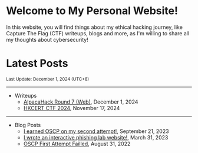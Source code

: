 # Welcome to My Personal Website!

In this website, you will find things about my ethical hacking journey, like Capture The Flag (CTF) writeups, blogs and more, as I'm willing to share all my thoughts about cybersecurity!

# Latest Posts

<span class="page_information"><small>Last Update: December 1, 2024 (UTC+8)</small></span>

* * *
- Writeups
    - [AlpacaHack Round 7 (Web)](https://siunam321.github.io/ctf/AlpacaHack-Round-7-Web/), December 1, 2024
    - [HKCERT CTF 2024](https://siunam321.github.io/ctf/HKCERT-CTF-2024/), November 17, 2024

* * *
- Blog Posts
    - [I earned OSCP on my second attempt!](https://siunam321.github.io/blog/2023-09-21-I-earned-OSCP-on-my-second-attempt), September 21, 2023
    - [I wrote an interactive phishing lab website!](https://siunam321.github.io/blog/2023-03-31-I-wrote-an-interactive-phishing-lab-website), March 31, 2023
    - [OSCP First Attempt Failled](https://siunam321.github.io/blog/2022-08-31-OSCP-First-Attempt-Failled), August 31, 2022